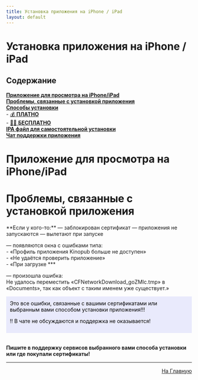 ```yaml
---
title: Установка приложения на iPhone / iPad
layout: default
---
```

# Установка приложения на iPhone / iPad


<h2 id="toc">Содержание</h2>

[**Приложение для просмотра на iPhone/iPad**](#1)  
[**Проблемы, связанные с установкой приложения**](#2)  
[**Способы установки**](#3)  
    - [💰 **ПЛАТНО**](#3-1)  
    - [🏴‍☠️ **БЕСПЛАТНО**](#3-2)  
[**IPA файл для самостоятельной установки**](#4)  
[**Чат поддержки приложения**](#5)  



<h1 id="1">Приложение для просмотра на iPhone/iPad</h1>

<h1 id="2">Проблемы, связанные с установкой приложения</h1>
**Если у кого-то:**  
— заблокирован сертификат  
— приложения не запускаются  
— вылетают при запуске  

— появляются окна с ошибками типа:  
        - «Профиль приложения Kinopub больше не доступен»  
        - «Не удаётся проверить приложение»  
        - «При загрузке ***  
   
— произошла ошибка:  
    Не удалось переместить «CFNetworkDownload_goZMIc.tmp» в «Documents», так как объект с таким именем уже существует.»

<div style="background-color: #E9EAFC; color: #000000; padding: 10px;">
Это все ошибки, связанные с вашими сертификатами или выбранным вами способом установки приложения!!!  

‼️ В чате не обсуждаются и поддержка не оказывается!</div><br>

**Пишите в поддержку сервисов выбранного вами способа установки или где покупали сертификаты!**

---
<p  align="right"><a href="https://lazykpub.github.io/Lazykpub">На Главную</a></p>
